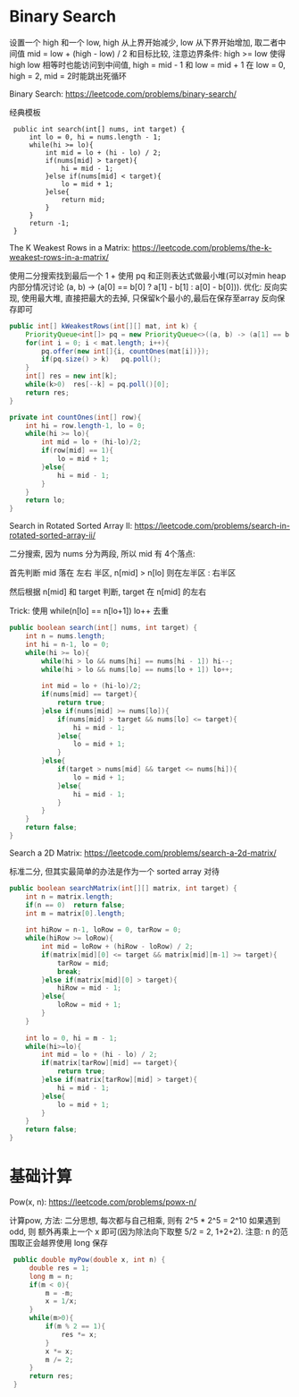 # Binary Search

设置一个 high 和一个 low, high 从上界开始减少, low 从下界开始增加, 取二者中间值 mid = low + (high - low) / 2 和目标比较, 注意边界条件: high >= low 使得high low 相等时也能访问到中间值, high = mid - 1 和 low = mid + 1 在 low = 0, high = 2, mid = 2时能跳出死循环 

Binary Search: https://leetcode.com/problems/binary-search/

经典模板

```
 public int search(int[] nums, int target) {
     int lo = 0, hi = nums.length - 1;
     while(hi >= lo){
         int mid = lo + (hi - lo) / 2;
         if(nums[mid] > target){
             hi = mid - 1;
         }else if(nums[mid] < target){
             lo = mid + 1;
         }else{
             return mid;
         }
     }
     return -1;
 }
```

The K Weakest Rows in a Matrix: https://leetcode.com/problems/the-k-weakest-rows-in-a-matrix/

使用二分搜索找到最后一个 1 + 使用 pq 和正则表达式做最小堆(可以对min heap内部分情况讨论 (a, b) -> (a[0] == b[0] ? a[1] - b[1] : a[0] - b[0])). 优化: 反向实现, 使用最大堆, 直接把最大的去掉, 只保留k个最小的,最后在保存至array 反向保存即可

```java
public int[] kWeakestRows(int[][] mat, int k) {
    PriorityQueue<int[]> pq = new PriorityQueue<>((a, b) -> (a[1] == b[1] ? b[0] - a[0] : b[1] - a[1]));
    for(int i = 0; i < mat.length; i++){
        pq.offer(new int[]{i, countOnes(mat[i])});
        if(pq.size() > k)   pq.poll();
    }
    int[] res = new int[k];
    while(k>0)  res[--k] = pq.poll()[0];
    return res;
}

private int countOnes(int[] row){
    int hi = row.length-1, lo = 0;
    while(hi >= lo){
        int mid = lo + (hi-lo)/2;
        if(row[mid] == 1){
            lo = mid + 1;
        }else{
            hi = mid - 1;
        }
    }
    return lo;
}
```

Search in Rotated Sorted Array II: https://leetcode.com/problems/search-in-rotated-sorted-array-ii/

二分搜索, 因为 nums 分为两段, 所以 mid 有 4个落点: 

首先判断 mid 落在 左右 半区, n[mid] > n[lo] 则在左半区 : 右半区

然后根据 n[mid] 和 target 判断, target 在 n[mid] 的左右 

Trick: 使用 while(n[lo] == n[lo+1]) lo++ 去重

```java
public boolean search(int[] nums, int target) {
    int n = nums.length;
    int hi = n-1, lo = 0;
    while(hi >= lo){
        while(hi > lo && nums[hi] == nums[hi - 1]) hi--;
        while(hi > lo && nums[lo] == nums[lo + 1]) lo++;
        
        int mid = lo + (hi-lo)/2;
        if(nums[mid] == target){
            return true;
        }else if(nums[mid] >= nums[lo]){
            if(nums[mid] > target && nums[lo] <= target){
                hi = mid - 1;
            }else{
                lo = mid + 1;
            }
        }else{
            if(target > nums[mid] && target <= nums[hi]){
                lo = mid + 1;
            }else{
                hi = mid - 1;
            }
        }
    }
    return false;
}
```

Search a 2D Matrix: https://leetcode.com/problems/search-a-2d-matrix/

标准二分, 但其实最简单的办法是作为一个 sorted array 对待

```java
public boolean searchMatrix(int[][] matrix, int target) {
    int n = matrix.length;
    if(n == 0)  return false;
    int m = matrix[0].length;
    
    int hiRow = n-1, loRow = 0, tarRow = 0;
    while(hiRow >= loRow){
        int mid = loRow + (hiRow - loRow) / 2;
        if(matrix[mid][0] <= target && matrix[mid][m-1] >= target){
            tarRow = mid;
            break;
        }else if(matrix[mid][0] > target){
            hiRow = mid - 1;
        }else{
            loRow = mid + 1;
        }
    }
    
    int lo = 0, hi = m - 1;
    while(hi>=lo){
        int mid = lo + (hi - lo) / 2;
        if(matrix[tarRow][mid] == target){
            return true;
        }else if(matrix[tarRow][mid] > target){
            hi = mid - 1;
        }else{
            lo = mid + 1;
        }
    }
    return false;
}
```



# 基础计算
Pow(x, n): https://leetcode.com/problems/powx-n/

计算pow, 方法: 二分思想, 每次都与自己相乘, 则有 2^5 * 2^5 = 2^10 如果遇到 odd, 则 额外再乘上一个 x 即可(因为除法向下取整 5/2 = 2, 1+2+2). 注意: n 的范围取正会越界使用 long 保存

```java
 public double myPow(double x, int n) {
     double res = 1;
     long m = n;
     if(m < 0){
         m = -m;
         x = 1/x;
     }
     while(m>0){
         if(m % 2 == 1){
             res *= x;
         }
         x *= x;
         m /= 2;
     }
     return res;
 }
```

